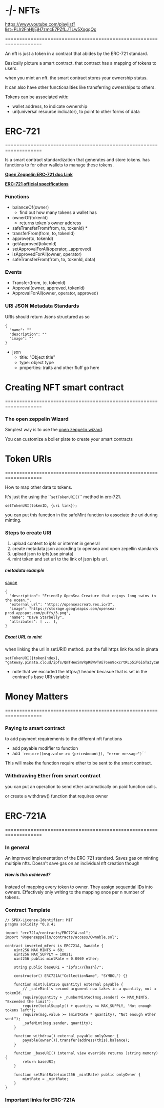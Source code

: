 # ***-|-* NFTs**

<https://www.youtube.com/playlist?list=PLlr2FnHljEjH7zmcE7PZfLJTLw5XogqQg>

===================================================================

An nft is just a token in a contract that abides by the ERC-721 standard.

Basically picture a smart contract. that contract has a mapping of tokens to users.

when you mint an nft. the smart contract stores your ownership status.

It can also have other functionalities like transferring ownerships to others.

Tokens can be associated with:

* wallet address, to indicate ownership
* uri(universal resource indicator), to point to other forms of data

# **ERC-721**

===================================================================

Is a smart contract standardization that generates and store tokens. has functions to for other wallets to manage these tokens.

**[Open Zeppelin ERC-721 doc Link](https://docs.openzeppelin.com/contracts/2.x/api/token/erc721)**

**[ERC-721 official specifications](https://eips.ethereum.org/EIPS/eip-721)**

### Functions

* balanceOf(owner)
  * find out how many tokens a wallet has
* ownerOf(tokenId)
  * returns token's owner address
* safeTransferFrom(from, to, tokenId) \*
* transferFrom(from, to, tokenId)
* approve(to, tokenId)
* getApproved(tokenId)
* setApprovalForAll(operator, _approved)
* isApprovedForAll(owner, operator)
* safeTransferFrom(from, to, tokenId, data)

### Events

* Transfer(from, to, tokenId)
* Approval(owner, approved, tokenId)
* ApprovalForAll(owner, operator, approved)

### URI JSON Metadata Standards

URIs should return Jsons structured as so

```
{
  "name": ""
  "description": "" 
  "image": ""
}
```

* json
  * title: "Object title"
  * type: object type
  * properties: traits and other fluff go here

# **Creating NFT smart contract**

===================================================================

### The open zeppelin Wizard

Simplest way is to use the [open zeppelin wizard](https://docs.openzeppelin.com/contracts/4.x/wizard).

You can customize a boiler plate to create your smart contracts

# **Token URIs**

===================================================================

How to map other data to tokens.

It's just the using the \`\``setTokenURI()`\`\` method in erc-721.

```
setTokenURI(tokenID, {uri link});
```

you can put this function in the safeMint function to associate the uri during minting.

### Steps to create URI

1. upload content to ipfs or internet in general
2. create metadata json according to opensea and open zepellin standards
3. upload json to ipfs(use pinata)
4. mint token and set uri to the link of json ipfs url.

##### metadata example

[sauce](https://docs.opensea.io/docs/metadata-standards)

```
{
  "description": "Friendly OpenSea Creature that enjoys long swims in the ocean.", 
  "external_url": "https://openseacreatures.io/3", 
  "image": "https://storage.googleapis.com/opensea-prod.appspot.com/puffs/3.png", 
  "name": "Dave Starbelly",
  "attributes": [ ... ], 
}
```

##### Exact URL to mint

when linking the uri in setURI() method. put the full https link found in pinata

```
setTokenURI({tokenIndex}, "gateway.pinata.cloud/ipfs/QmTHeo5mVRpREWvTAE7oen9oxcrtRLp5iP6iGTa3yCWQiW");
```

* note that we excluded the https:// header becasue that is set in the contract's base URI variable

# **Money Matters**

===================================================================

### Paying to smart contract

to add payment requirements to the different nft functions

* add payable modifier to function
* add \`\``require((msg.value >= {priceAmount}), "error message")`\`\`\`

This will make the function require ether to be sent to the smart contract.

### Withdrawing Ether from smart contract

you can put an operation to send ether automatically on paid function calls.

or create a withdraw() function that requires owner

# **ERC-721A**

===================================================================

### In general

An improved implementation of the ERC-721 standard. Saves gas on minting multiple nfts. Doesn't save gas on an individual nft creation though

##### How is this achieved?

Instead of mapping every token to owner. They assign sequential IDs into owners. Effectively only writing to the mapping once per n number of tokens.

### Contract Template

```
// SPDX-License-Identifier: MIT
pragma solidity ^0.8.4;

import "erc721a/contracts/ERC721A.sol";
import "@openzeppelin/contracts/access/Ownable.sol";

contract inverted_mfers is ERC721A, Ownable {
    uint256 MAX_MINTS = 69;
    uint256 MAX_SUPPLY = 10021;
    uint256 public mintRate = 0.0069 ether;

    string public baseURI = "ipfs://{hash}/";

    constructor() ERC721A("CollectionName", "SYMBOL") {}

    function mint(uint256 quantity) external payable {
        // _safeMint's second argument now takes in a quantity, not a tokenId.
        require(quantity + _numberMinted(msg.sender) <= MAX_MINTS, "Exceeded the limit");
        require(totalSupply() + quantity <= MAX_SUPPLY, "Not enough tokens left");
        require(msg.value >= (mintRate * quantity), "Not enough ether sent");
        _safeMint(msg.sender, quantity);
    }

    function withdraw() external payable onlyOwner {
        payable(owner()).transfer(address(this).balance);
    }

    function _baseURI() internal view override returns (string memory) {
        return baseURI;
    }

    function setMintRate(uint256 _mintRate) public onlyOwner {
        mintRate = _mintRate;
    }
}
```

### Important links for ERC-721A